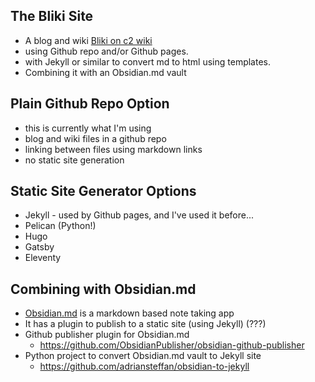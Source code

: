 ## The Bliki Site 
- A blog and wiki [Bliki on c2 wiki](http://wiki.c2.com/?Bliki)
- using Github repo and/or Github pages.
- with Jekyll or similar to convert md to html using templates.
- Combining it with an Obsidian.md vault

## Plain Github Repo Option
- this is currently what I'm using
- blog and wiki files in a github repo
- linking between files using markdown links
- no static site generation

## Static Site Generator Options
- Jekyll - used by Github pages, and I've used it before...
- Pelican (Python!)
- Hugo
- Gatsby
- Eleventy

## Combining with Obsidian.md
- [Obsidian.md](https://obsidian.md/) is a markdown based note taking app
- It has a plugin to publish to a static site (using Jekyll) (???)
- Github publisher plugin for Obsidian.md
  - https://github.com/ObsidianPublisher/obsidian-github-publisher
- Python project to convert Obsidian.md vault to Jekyll site
  - https://github.com/adriansteffan/obsidian-to-jekyll 